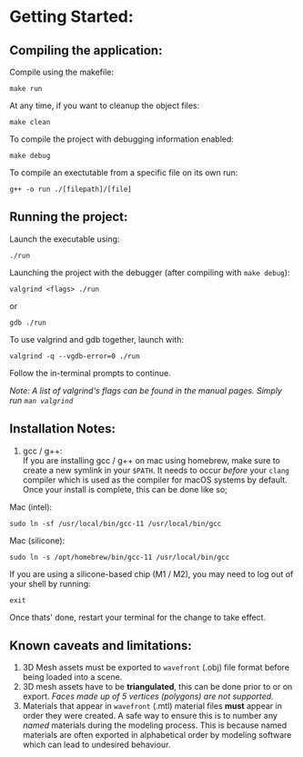 # Getting Started:
## Compiling the application:
Compile using the makefile: 
```
make run
```

At any time, if you want to cleanup the object files:
```
make clean
```

To compile the project with debugging information enabled:
```
make debug
```

To compile an exectutable from a specific file on its own run:
```
g++ -o run ./[filepath]/[file]
```

## Running the project:
Launch the executable using:
```
./run
```

Launching the project with the debugger (after compiling with `make debug`):
```
valgrind <flags> ./run
```
or
```
gdb ./run
```

To use valgrind and gdb together, launch with:
```
valgrind -q --vgdb-error=0 ./run
```
Follow the in-terminal prompts to continue.

*Note: A list of valgrind's flags can be found in the manual pages. Simply run `man valgrind`*

## Installation Notes:
1. gcc / g++: \
If you are installing gcc / g++ on mac using homebrew, make sure to create a new symlink in your `$PATH`. It needs to occur *before* your `clang` compiler which is used as the compiler for macOS systems by default. Once your install is complete, this can be done like so; 

Mac (intel):
```
sudo ln -sf /usr/local/bin/gcc-11 /usr/local/bin/gcc
```

Mac (silicone): 
```
sudo ln -s /opt/homebrew/bin/gcc-11 /usr/local/bin/gcc
```


If you are using a silicone-based chip (M1 / M2), you may need to log out of your shell by running: 
```
exit
```
Once thats' done, restart your terminal for the change to take effect.

## Known caveats and limitations:
1. 3D Mesh assets must be exported to `wavefront` (.obj) file format before being loaded into a scene.
2. 3D mesh assets have to be **triangulated**, this can be done prior to or on export. *Faces made up of 5 vertices (polygons) are not supported.*
3. Materials that appear in `wavefront` (.mtl) material files **must** appear in order they were created. A safe way to ensure this is to number any *named* materials during the modeling process. This is because named materials are often exported in alphabetical order by modeling software which can lead to undesired behaviour.

